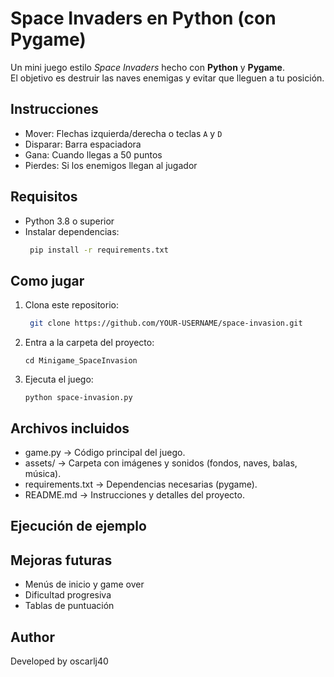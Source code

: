 # Space Invaders en Python (con Pygame)

Un mini juego estilo *Space Invaders* hecho con **Python** y **Pygame**.  
El objetivo es destruir las naves enemigas y evitar que lleguen a tu posición.  

## Instrucciones
- Mover: Flechas izquierda/derecha o teclas `A` y `D`
- Disparar: Barra espaciadora
- Gana: Cuando llegas a 50 puntos
- Pierdes: Si los enemigos llegan al jugador

## Requisitos
- Python 3.8 o superior
- Instalar dependencias:
  ```bash
   pip install -r requirements.txt

## Como jugar
1. Clona este repositorio:
   ```bash
    git clone https://github.com/YOUR-USERNAME/space-invasion.git
   ```
2. Entra a la carpeta del proyecto:
   ```
   cd Minigame_SpaceInvasion
   ```
3. Ejecuta el juego:
   ```
   python space-invasion.py

## Archivos incluidos

- game.py → Código principal del juego.
- assets/ → Carpeta con imágenes y sonidos (fondos, naves, balas, música).
- requirements.txt → Dependencias necesarias (pygame).
- README.md → Instrucciones y detalles del proyecto.

## Ejecución de ejemplo




## Mejoras futuras

- Menús de inicio y game over
- Dificultad progresiva
- Tablas de puntuación


## Author
Developed by oscarlj40